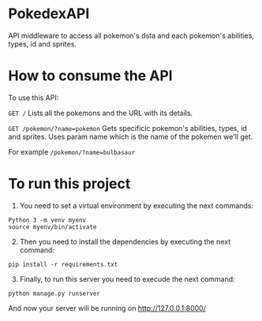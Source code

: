 # PokedexAPI

API middleware to access all pokemon's dsta and each pokemon's abilities, types, id and sprites.

# How to consume the API

To use this API:

`GET /`
Lists all the pokemons and the URL with its details.

`GET /pokemon/?name=pokemon`
Gets specificic pokemon's abilities, types, id and sprites. Uses param name which is the name of the pokemen we'll get.

For example
`/pokemon/?name=bulbasaur`

# To run this project

1. You need to set a virtual environment by executing the next commands:

`Python 3 -m venv myenv` <br>
`source myenv/bin/activate`

2. Then you need to install the dependencies by executing the next command:

`pip install -r requirements.txt`

3. Finally, to run this server you need to execude the next command:

`python manage.py runserver`

And now your server will be running on http://127.0.0.1:8000/
